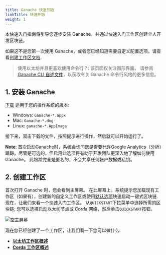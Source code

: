 ```yaml
---
title: Ganache 快速开始
linkTitle: 快速开始
weight: 1
---
```


本快速入门指南将引导您逐步安装 Ganache，并通过快速入门工作区创建个人开发区块链。

如果这不是您第一次使用 Ganache，或者您已经知道需要自定义配置选项，请查看[创建工作区文档](/docs/ganache/workspaces/creating-workspaces).

> 使用以太坊并且更喜欢使用命令行？: 该页面仅关注图形界面。 请参阅[Ganache CLI 自述文件](https://github.com/trufflesuite/ganache-cli/blob/master/README.md)，以获取有关 Ganache 命令行风格的更多信息。

## 1. 安装 Ganache

[下载](https://github.com/trufflesuite/ganache/releases) 适用于您的操作系统的版本:

- Windows: `Ganache-*.appx`
- Mac: `Ganache-*.dmg`
- Linux: `ganache-*.AppImage`

接下来，双击下载的文件，按照提示进行操作，然后就可以开始运行了。

<p class="alert alert-info">
<strong>Note</strong>: 首次启动Ganache时，系统会询问您是否要允许Google Analytics（分析）跟踪。尽管是可选的，但启用此选项将有助于开发团队更深入地了解如何使用Ganache。 此跟踪完全是匿名的，不会共享任何帐户数据或私钥。
</p>

## 2. 创建工作区

首次打开 Ganache 时，您会看到主屏幕。 在此屏幕上，系统提示您加载现有工作区（如果有），创建新的自定义工作区或使用[默认选项](/docs/ganache/reference/workspace-default-configuration)快速启动一键式区块链.
现在，让我们来看一个快速入门工作区。
从`QUICKSTART`下拉菜单中选择所需的区块链; 您可以选择启动以太坊节点或 Corda 网络，然后单击`QUICKSTART`按钮。

![空主屏幕](/img/docs/ganache/ganache-home-empty.png)

现在您已经创建了一个工作区，让我们看一下您可以做什么:

- **[以太坊工作区概述](./workspaces/ethereum)**
- **[Corda 工作区概述](./corda/workspace-overview)**
